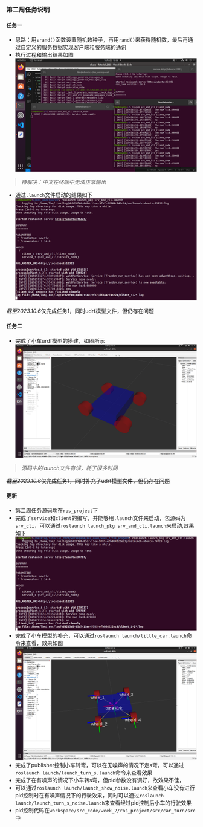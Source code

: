 ### 第二周任务说明
#### 任务一
+ 思路：用```srand()```函数设置随机数种子，再用```rand()```来获得随机数，最后再通过自定义的服务数据实现客户端和服务端的通讯
+ 执行过程和输出结果如图
![Alt text](./../../image/week_2/image_1_1.png)
>*待解决：中文在终端中无法正常输出*
+ 通过```.launch```文件启动的结果如下
![Alt text](./../../image/week_2/image_1_2.png)

*截至2023.10.6*仅完成任务1，同时udrf模型文件，但仍存在问题

#### 任务二
+ 完成了小车urdf模型的搭建，如图所示
![Alt text](./../../image/week_2/image_2_1.png)
>*源码中的launch文件有误，耗了很多时间*

~~*截至2023.10.6*仅完成任务1，同时补充了udrf模型文件，但仍存在问题~~
#### 更新
+ 第二周任务源码均在```ros_project```下
+ 完成了```service```和```client```的编写，并能够用```.launch```文件来启动，包源码为```srv_cli```，可以通过```roslaunch launch_pkg srv_and_cli.launch```来启动,效果如下
![Alt text](./../../image/week_2/image_3_1.png)
+ 完成了小车模型的补充，可以通过```roslaunch launch/little_car.launch```命令来查看，效果如图
![Alt text](./../../image/week_2/image_3_2.png)
+ 完成了publisher控制小车转弯，可以在无噪声的情况下走s弯，可以通过```roslaunch launch/launch_turn_s.launch```命令来查看效果
+ 完成了在有噪声的情况下小车转s弯，但pid参数没有调好，故效果不佳，
+ 可以通过```roslaunch launch/launch_show_noise.launch```来查看小车没有进行pid控制时在有噪声情况下的行驶效果，同时可以通过```roslaunch launch/launch_turn_s_noise.launch```来查看经过pid控制后小车的行驶效果
+ pid控制代码在```workspace/src_code/week_2/ros_project/src/car_turn/src```中
